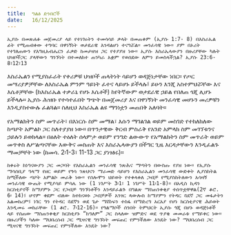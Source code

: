 ```yaml
---
title:  ግልፅ ድንበሮች
date:   16/12/2025
---
```


`ኢያሱ በመጽሐፉ መጀመሪያ ላይ የተነገሩትን ተመሳሳይ ቃላት በመጠቀም (ኢያሱ 1:7- 8) በእስራኤል ፊት የሚጠብቀው ተግባር በዋነኝነት ወታደራዊ እንዳልሆነ ተናግሯል። መንፈሳዊ ነው። ያም በኦሪት የተገለጠውን የእግዚአብሔርን ፈቃድ ከመታዘዝ ጋር የተያያዘ ነው። ኢያሱ እስራኤላውያን በዙሪያቸው ካሉት ህዝቦችጋር ያላቸውን ግንኙነት በተመለከተ ጠንካራ አቋም የወሰደው ለምን ይመስላችኋል? ኢያሱ 23:6- 8፣12፣13`

እስራኤልን የሚያስፈራት የቀሪዎቹ ህዝቦች ጠላትነት ሳይሆን ወዳጅነታቸው ነበር። የጦር መሣሪያዎቻቸው ለእስራኤል ምንም ዓይነት ፈተና ላይሆኑ ይችላሉ፤ ይሁን እንጂ አስተምህሯቸው እና እሴቶቻቸው (ከእስራኤል ተቃራኒ የሆኑ እሴቶች) ከየትኛውም ወታደራዊ ኃይል የበለጠ ጎጂ ሊሆኑ ይችላሉ። ኢያሱ ሕዝቡ የተሳተፈበት ግጭት በመጀመሪያ እና በዋነኝነት መንፈሳዊ መሆኑን መሪዎቹን እንዲያስተውሉ ፈልጓል። ስለዚህ እስራኤል ልዩ ማንነቷን መጠበቅ አለባት።

የአማልክትን ስም መጥራት፣ በእነርሱ ስም መማል፣ እሱን ማገልገል ወይም መስገድ የተከለከለው ከጣዖት አምልኮ ጋር ስለተያያዘ ነው። በጥንታዊው ቅርብ ምስራቅ የአንድ አምላክ ስም መገኘቱንና ኃይሉን ይወክላል። በዕለት ተዕለት ሰላምታ ወይም የንግድ ልውውጥ የአማልክትን ስም መጥራት ወይም መጥቀስ ለሥልጣናቸው እውቅና መስጠት እና እስራኤላውያን በችግር ጊዜ እርዳታቸውን እንዲፈልጉ ማመቻቸት ነው (ከመሳ. 2፡1-3፣ 11-13 ጋር ያነፃፅሩ)።

`ከቀሩት ከነዓናውያን ጋር መጋባት የእስራኤልን መንፈሳዊ ንጽሕና ማጣትን በውስጡ የያዘ ነው። የኢያሱ ማሳሰቢያ ዓላማ የዘር ወይም የጎሳ ንጽህናን ማራመድ ሳይሆን የእስራኤልን መንፈሳዊ ውድቀት ሊያስከትል ከሚችለው ጣዖት አምልኮ መራቅ ነው። የሰሎሞን ህይወት የተቀላቀለ ጋብቻ የሚያስከትለውን አሳዛኝ መንፈሳዊ ውጤት የሚያሳይ ምሳሌ ነው (1 ነገሥት 3፡1፣ 1 ነገሥት 11፡1-8)። በአዲስ ኪዳን ክርስቲያኖች ከማያምኑ ጋር የጋብቻ ግንኙነቶችን እንዳይፈልጉ በግልጽ ማስጠንቀቂያ ተሰጥቷቸዋል(2ኛ ቆሮ. 6፡ 14)፤ ሆኖም ቀደም ብለው ከተከናወኑ ጋብቻዎች አንፃር ጳውሎስ ከማያምን የትዳር ጓደኛ ጋር መፋታትን አልመከረም፤ ነገር ግን የትዳር ጓደኛን ወደ ጌታ ማሸነፍን ተስፋ በማድረግ አርአያ የሆነ ክርስቲያናዊ ሕይወት እንዲመሩ መከራቸው (1 ቆሮ. 7፡12-16)። የጎልማሶች ሰንበት ትምህርት ኢያሱ ጎጂ በሆኑ ወዳጅነቶች ላይ የሰጠው ማስጠንቀቂያ ክርስቲያኑ “ከዓለም” ጋር ስላለው ዝምድና ወደ ጥያቄ መመራቱ የማይቀር ነው። በዙሪያችን ካለው ማህበረሰብ ጋር ሚዛናዊ ግንኙነት መፍጠር የምንችለው እንዴት ነው? ማህበረሰብ ጋር ሚዛናዊ ግንኙነት መፍጠር የምንችለው እንዴት ነው?`